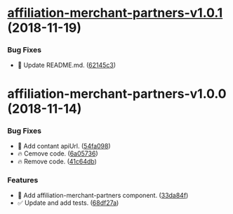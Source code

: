 # [affiliation-merchant-partners-v1.0.1](https://github.com/stone-payments/affiliation-web-components/compare/affiliation-merchant-partners-v1.0.0...affiliation-merchant-partners-v1.0.1) (2018-11-19)


### Bug Fixes

* :memo: Update README.md. ([62145c3](https://github.com/stone-payments/affiliation-web-components/commit/62145c3))

# affiliation-merchant-partners-v1.0.0 (2018-11-14)


### Bug Fixes

* :construction: Add contant apiUrl. ([54fa098](https://github.com/stone-payments/affiliation-web-components/commit/54fa098))
* :fire: Cemove code. ([6a05736](https://github.com/stone-payments/affiliation-web-components/commit/6a05736))
* :fire: Remove code. ([41c64db](https://github.com/stone-payments/affiliation-web-components/commit/41c64db))


### Features

* :construction: Add affiliation-merchant-partners component. ([33da84f](https://github.com/stone-payments/affiliation-web-components/commit/33da84f))
* :white_check_mark: Update and add tests. ([68df27a](https://github.com/stone-payments/affiliation-web-components/commit/68df27a))
